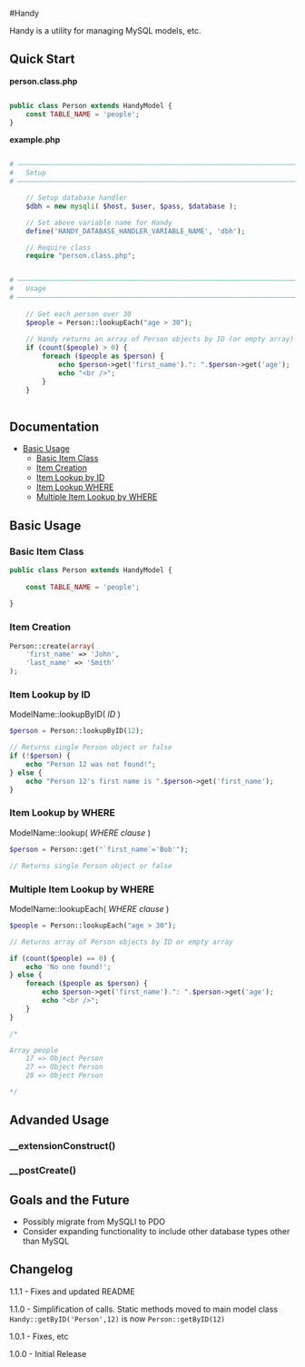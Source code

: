 #Handy

Handy is a utility for managing MySQL models, etc.

## Quick Start

**person.class.php**

```php

public class Person extends HandyModel {
	const TABLE_NAME = 'people';
}
```

**example.php**

```php

# ––––––––––––––––––––––––––––––––––––––––––––––––––––––––––––––––––––––––––––––––
#	Setup
# ––––––––––––––––––––––––––––––––––––––––––––––––––––––––––––––––––––––––––––––––

	// Setup database handler
	$dbh = new mysqli( $host, $user, $pass, $database );

	// Set above variable name for Handy
	define('HANDY_DATABASE_HANDLER_VARIABLE_NAME', 'dbh');

	// Require class
	require "person.class.php";


# ––––––––––––––––––––––––––––––––––––––––––––––––––––––––––––––––––––––––––––––––
#	Usage
# ––––––––––––––––––––––––––––––––––––––––––––––––––––––––––––––––––––––––––––––––
	
	// Get each person over 30
	$people = Person::lookupEach("age > 30");
	
	// Handy returns an array of Person objects by ID (or empty array)
	if (count($people) > 0) {
	    foreach ($people as $person) {
	    	echo $person->get('first_name').": ".$person->get('age');
	        echo "<br />";
	    }
	}
	
```

## Documentation

* [Basic Usage](#basic-usage)
	* [Basic Item Class](#basic-item-class)
	* [Item Creation](#item-creation)
	* [Item Lookup by ID](#item-lookup-by-id)
	* [Item Lookup WHERE](#item-lookup-where)
	* [Multiple Item Lookup by WHERE](#multiple-item-lookup-by-where)



## Basic Usage

### Basic Item Class

```php
public class Person extends HandyModel {
	
	const TABLE_NAME = 'people';
	
}

```





### Item Creation

```php
Person::create(array(
	'first_name' => 'John',
	'last_name' => 'Smith'
);
```

### Item Lookup by ID

ModelName::lookupByID( *ID* )

```php
$person = Person::lookupByID(12);

// Returns single Person object or false
if (!$person) {
	echo "Person 12 was not found!";
} else {
	echo "Person 12's first name is ".$person->get('first_name');
}

```


### Item Lookup by WHERE

ModelName::lookup( *WHERE clause* )

```php
$person = Person::get("`first_name`='Bob'");

// Returns single Person object or false
```

### Multiple Item Lookup by WHERE

ModelName::lookupEach( *WHERE clause* )

```php
$people = Person::lookupEach("age > 30");

// Returns array of Person objects by ID or empty array

if (count($people) == 0) {
	echo 'No one found!';
} else {
	foreach ($people as $person) {
		echo $person->get('first_name').": ".$person->get('age');
		echo "<br />";
	}
}

/*

Array people
	17 => Object Person
	27 => Object Person
	28 => Object Person

*/

```

## Advanded Usage

### __extensionConstruct()
### __postCreate()


## Goals and the Future

* Possibly migrate from MySQLI to PDO
* Consider expanding functionality to include other database types other than MySQL


## Changelog

1.1.1 - Fixes and updated README

1.1.0 - Simplification of calls. Static methods moved to main model class ```Handy::getByID('Person',12)``` is now ```Person::getByID(12)```

1.0.1 - Fixes, etc

1.0.0 - Initial Release

